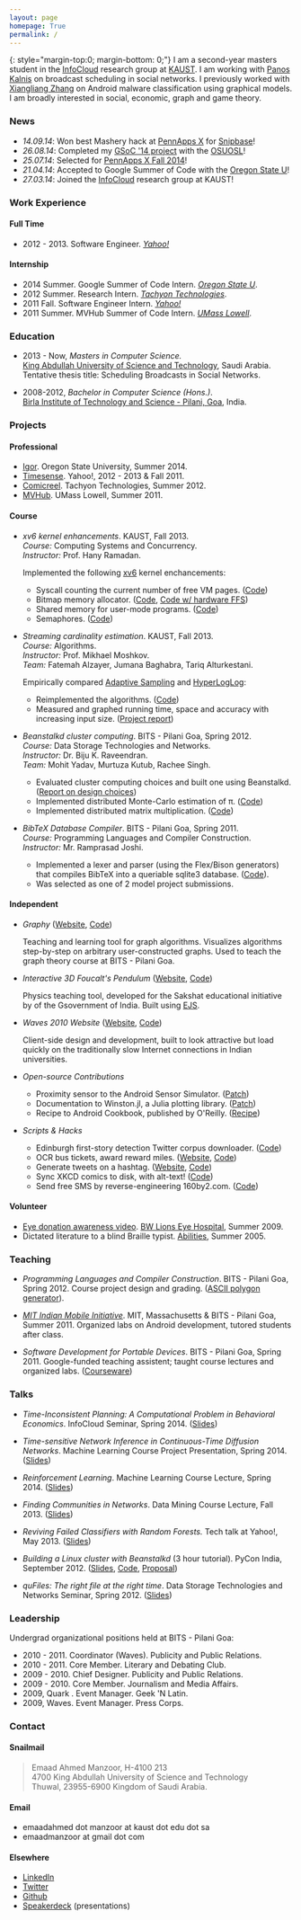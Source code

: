 ```yaml
---
layout: page
homepage: True
permalink: /
---
```


{: style="margin-top:0; margin-bottom: 0;"}
I am a second-year masters student in the [InfoCloud][1] research group at
[KAUST][2]. I am working with [Panos Kalnis][3] on broadcast scheduling in
social networks. I previously worked with [Xiangliang Zhang][5] on Android
malware classification using graphical models. I am broadly interested in
social, economic, graph and game theory.

### News

   * *14.09.14*: Won best Mashery hack at
   [PennApps X](http://2014f.pennapps.com/) for
   [Snipbase](http://challengepost.com/software/snipbase)!
   * *26.08.14*: Completed my [GSoC '14 project][7] with the [OSUOSL][6]!
   * *25.07.14*: Selected for
   [PennApps X Fall 2014](http://2014f.pennapps.com/)!
   * *21.04.14*: Accepted to Google Summer of Code with the [Oregon State U][6]!
   * *27.03.14*: Joined the [InfoCloud][1] research group at KAUST!

### Work Experience

#### Full Time

   * 2012 - 2013. Software Engineer. *[Yahoo!][8]*

#### Internship

   * 2014 Summer. Google Summer of Code Intern. *[Oregon State U][6]*.
   * 2012 Summer. Research Intern. *[Tachyon Technologies][9]*.
   * 2011 Fall. Software Engineer Intern. *[Yahoo!][8]*
   * 2011 Summer. MVHub Summer of Code Intern. *[UMass Lowell][10]*.

### Education

   * 2013 - Now, *Masters in Computer Science.*
     <br/>[King Abdullah University of Science and Technology][2], Saudi Arabia.
     <br/>Tentative thesis title: Scheduling Broadcasts in Social Networks.

   * 2008-2012, *Bachelor in Computer Science (Hons.)*.
     <br/>[Birla Institute of Technology and Science - Pilani, Goa][4], India.

### Projects

#### Professional

   * [Igor](/tags/#gsoc2014-ref/). Oregon State University, Summer 2014.
   * [Timesense](/yahoo/). Yahoo!, 2012 - 2013 & Fall 2011. 
   * [Comicreel](/tachyon/). Tachyon Technologies, Summer 2012.
   * [MVHub](http://thecsl.org/go/fake-blog/packaged_divorce.shtml). UMass Lowell, Summer 2011.

#### Course

   * *xv6 kernel enhancements*. KAUST, Fall 2013.<br/>
      *Course:* Computing Systems and Concurrency.<br/>
      *Instructor:* Prof. Hany Ramadan.

      Implemented the following [xv6](http://pdos.csail.mit.edu/6.828/2012/xv6.html) kernel enchancements:

      * Syscall counting the current number of free VM pages. ([Code](https://github.com/emaadmanzoor/xv6/tree/used-pages-syscall))
      * Bitmap memory allocator. ([Code](https://github.com/emaadmanzoor/xv6/tree/free-memory-bitmap), [Code w/ hardware FFS](https://github.com/emaadmanzoor/xv6/tree/hardware-ffs))
      * Shared memory for user-mode programs. ([Code](https://github.com/emaadmanzoor/xv6/tree/shared-memory))
      * Semaphores. ([Code](https://github.com/emaadmanzoor/xv6/tree/semaphores))

   * *Streaming cardinality estimation*. KAUST, Fall 2013.<br/>
      *Course:* Algorithms.<br/>
      *Instructor:* Prof. Mikhael Moshkov.<br/>
      *Team:* Fatemah Alzayer, Jumana Baghabra, Tariq Alturkestani.

      Empirically compared [Adaptive Sampling](http://hal.archives-ouvertes.fr/docs/00/07/55/33/PDF/RR-1025.pdf) and [HyperLogLog](http://algo.inria.fr/flajolet/Publications/FlFuGaMe07.pdf):

      * Reimplemented the algorithms. ([Code](https://github.com/emaadmanzoor/streaming-unique-counting))
      * Measured and graphed running time, space and accuracy with increasing input size. ([Project report](https://www.dropbox.com/s/xa8hir3x2zlwv31/CS260_Final_Report.pdf))

   * *Beanstalkd cluster computing*. BITS - Pilani Goa, Spring 2012.<br/>
      *Course:* Data Storage Technologies and Networks.<br/>
      *Instructor:* Dr. Biju K. Raveendran.<br/>
      *Team:* Mohit Yadav, Murtuza Kutub, Rachee Singh.

      * Evaluated cluster computing choices and built one using Beanstalkd. ([Report on design choices](http://eyeshalfclosed.com/blog/2012/03/17/throwing-darts/))
      * Implemented distributed Monte-Carlo estimation of π. ([Code](https://github.com/emaadmanzoor/distributed-pi-estimation))
      * Implemented distributed matrix multiplication. ([Code](https://github.com/racheesingh/Beanstalkd-Cluster))

   * *BibTeX Database Compiler*. BITS - Pilani Goa, Spring 2011.<br/>
      *Course:* Programming Languages and Compiler Construction.<br/>
      *Instructor:* Mr. Ramprasad Joshi.<br/>

      * Implemented a lexer and parser (using the Flex/Bison generators) that compiles BibTeX into a queriable sqlite3 database. ([Code](https://github.com/emaadmanzoor/bib2sqlite)).
      * Was selected as one of 2 model project submissions.

#### Independent

   * *Graphy* ([Website](http://emaadmanzoor.github.io/graphy/), [Code](https://github.com/emaadmanzoor/graphy/))

      Teaching and learning tool for graph algorithms. Visualizes algorithms step-by-step on arbitrary user-constructed graphs. Used to teach the graph theory course at BITS - Pilani Goa.

   * *Interactive 3D Foucalt's Pendulum* ([Website](http://ictwiki.iitk.ernet.in/wiki/index.php/Animations_in_Physics), [Code](https://github.com/racheesingh/Physics-Simulations))

      Physics teaching tool, developed for the Sakshat educational initiative by of the Gsovernment of India. Built using [EJS](http://fem.um.es/Ejs/).

   * *Waves 2010 Website* ([Website](http://www.bits-waves.org/2010/), [Code](https://github.com/emaadmanzoor/openwaves2010))

      Client-side design and development, built to look attractive but load quickly on the traditionally slow Internet connections in Indian universities.

   * *Open-source Contributions*
      * Proximity sensor to the Android Sensor Simulator. ([Patch](http://code.google.com/p/openintents/source/detail?r=3280))
      * Documentation to Winston.jl, a Julia plotting library. ([Patch](https://github.com/nolta/Winston.jl/issues/38))
      * Recipe to Android Cookbook, published by O'Reilly. ([Recipe](https://www.androidcookbook.com/Recipe.seam?recipeId=1229))

   * *Scripts & Hacks*
      * Edinburgh first-story detection Twitter corpus downloader. ([Code](https://gist.github.com/emaadmanzoor/5019020))
      * OCR bus tickets, award reward miles. ([Website](http://bmtcmiles.herokuapp.com/), [Code](https://github.com/emaadmanzoor/bmtc-miles/))
      * Generate tweets on a hashtag. ([Website](http://lyrebird.herokuapp.com/), [Code](https://github.com/emaadmanzoor/lyrebird))
      * Sync XKCD comics to disk, with alt-text! ([Code](https://github.com/emaadmanzoor/xkcd.pl))
      * Send free SMS by reverse-engineering 160by2.com. ([Code](https://github.com/emaadmanzoor/pyFreeSMS))

#### Volunteer

   * [Eye donation awareness video](http://www.youtube.com/watch?v=4GYvi0BYvks). [BW Lions Eye Hospital](http://www.bwlionseye.org/), Summer 2009.
   * Dictated literature to a blind Braille typist. [Abilities](http://www.ashanet.org/projects/project-view.php?p=5]), Summer 2005.

### Teaching

   * *Programming Languages and Compiler Construction*. BITS - Pilani Goa, Spring 2012. Course project design and grading. ([ASCII polygon generator](https://github.com/racheesingh/Regular-Polygon-Generator)).

   * *[MIT Indian Mobile Initiative](http://globalchallenge.mit.edu/teams/view/148)*. MIT, Massachusetts & BITS - Pilani Goa, Summer 2011. Organized labs on Android development, tutored students after class.

   * *Software Development for Portable Devices*. BITS - Pilani Goa, Spring 2011. Google-funded teaching assistent; taught course lectures and organized labs. ([Courseware](http://bit.ly/emaadcourseware))

### Talks

   * *Time-Inconsistent Planning: A Computational Problem in Behavioral Economics*. InfoCloud Seminar, Spring 2014. ([Slides](https://speakerdeck.com/emaadmanzoor/time-inconsistent-planning))

   * *Time-sensitive Network Inference in Continuous-Time Diffusion Networks*. Machine Learning Course Project Presentation, Spring 2014. ([Slides](https://speakerdeck.com/emaadmanzoor/time-sensitive-network-inference-in-diffusion-networks))

   * *Reinforcement Learning*. Machine Learning Course Lecture, Spring 2014. ([Slides](https://speakerdeck.com/emaadmanzoor/reinforcement-learning))

   * *Finding Communities in Networks*. Data Mining Course Lecture, Fall 2013. ([Slides](https://speakerdeck.com/emaadmanzoor/finding-communities-in-networks))

   * *Reviving Failed Classifiers with Random Forests.* Tech talk at Yahoo!, May 2013. ([Slides](https://speakerdeck.com/emaadmanzoor/reviving-failed-classifiers-with-random-forests))

   * *Building a Linux cluster with Beanstalkd* (3 hour tutorial). PyCon India, September 2012. ([Slides](https://speakerdeck.com/emaadmanzoor/building-a-cluster-with-python-and-beanstalkd), [Code](https://github.com/emaadmanzoor/beanstalkd-pycon2012-tutorial/), [Proposal](http://in.pycon.org/2012/funnel/pyconindia2012/55-simple-linux-cluster-with-python-and-beanstalkd))

   * *quFiles: The right file at the right time*. Data Storage Technologies and Networks Seminar, Spring 2012. ([Slides](https://speakerdeck.com/emaadmanzoor/qufiles-the-right-file-at-the-right-time))

### Leadership

Undergrad organizational positions held at BITS - Pilani Goa:

   * 2010 - 2011. Coordinator (Waves). Publicity and Public Relations.
   * 2010 - 2011. Core Member. Literary and Debating Club.
   * 2009 - 2010. Chief Designer. Publicity and Public Relations.
   * 2009 - 2010. Core Member. Journalism and Media Affairs.
   * 2009, Quark . Event Manager. Geek 'N Latin.
   * 2009, Waves. Event Manager. Press Corps.

### Contact

#### Snailmail

> Emaad Ahmed Manzoor, H-4100 213<br/>
> 4700 King Abdullah University of Science and Technology<br/>
> Thuwal, 23955-6900 Kingdom of Saudi Arabia.<br/>

#### Email

   * emaadahmed dot manzoor at kaust dot edu dot sa
   * emaadmanzoor at gmail dot com

#### Elsewhere

   * [LinkedIn](https://linkedin.com/in/emaadmanzoor)
   * [Twitter](https://twitter.com/emaadmanzoor)
   * [Github](https://github.com/emaadmanzoor)
   * [Speakerdeck](https://speakerdeck.com/emaadmanzoor) (presentations)

[1]: http://cloud.kaust.edu.sa/
[2]: http://www.kaust.edu.sa/
[3]: http://www.panoskalnis.com/
[4]: http://www.bits-pilani.ac.in/goa/
[5]: https://www.lri.fr/~xlzhang/
[6]: https://www.google-melange.com/gsoc/org2/google/gsoc2014/osuosl
[7]: https://www.google-melange.com/gsoc/project/details/google/gsoc2014/emaadmanzoor/5693417237512192
[8]: http://www.yahoo.com/
[9]: http://tachyon.in
[10]: http://uml.edu
